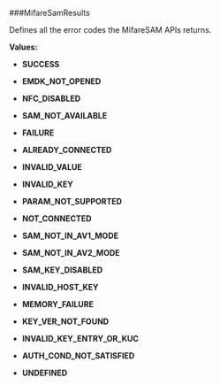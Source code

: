 ###MifareSamResults

Defines all the error codes the MifareSAM APIs returns.

**Values:**

* **SUCCESS**

* **EMDK_NOT_OPENED**

* **NFC_DISABLED**

* **SAM_NOT_AVAILABLE**

* **FAILURE**

* **ALREADY_CONNECTED**

* **INVALID_VALUE**

* **INVALID_KEY**

* **PARAM_NOT_SUPPORTED**

* **NOT_CONNECTED**

* **SAM_NOT_IN_AV1_MODE**

* **SAM_NOT_IN_AV2_MODE**

* **SAM_KEY_DISABLED**

* **INVALID_HOST_KEY**

* **MEMORY_FAILURE**

* **KEY_VER_NOT_FOUND**

* **INVALID_KEY_ENTRY_OR_KUC**

* **AUTH_COND_NOT_SATISFIED**

* **UNDEFINED**

